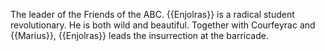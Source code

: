 The leader of the Friends of the ABC. {{Enjolras}} is a radical student 
revolutionary. He is both wild and beautiful. Together with Courfeyrac and 
{{Marius}}, {{Enjolras}} leads the insurrection at the barricade.
